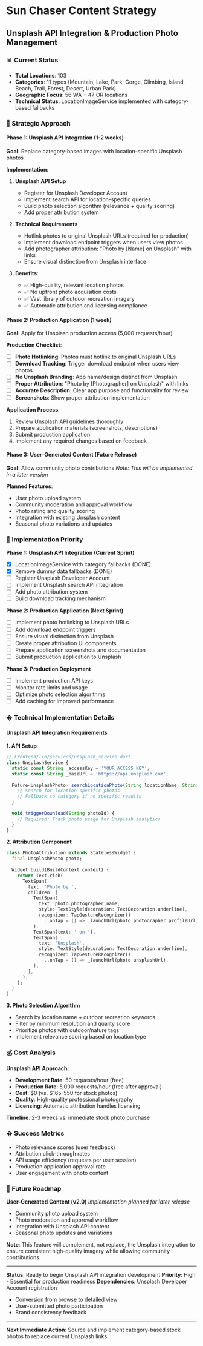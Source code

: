 # Sun Chaser Content Strategy
## Unsplash API Integration & Production Photo Management

### 📊 Current Status
- **Total Locations**: 103 
- **Categories**: 11 types (Mountain, Lake, Park, Gorge, Climbing, Island, Beach, Trail, Forest, Desert, Urban Park)
- **Geographic Focus**: 56 WA + 47 OR locations
- **Technical Status**: LocationImageService implemented with category-based fallbacks

### 🎯 Strategic Approach

#### Phase 1: Unsplash API Integration (1-2 weeks)
**Goal**: Replace category-based images with location-specific Unsplash photos

**Implementation**:
1. **Unsplash API Setup**
   - Register for Unsplash Developer Account
   - Implement search API for location-specific queries
   - Build photo selection algorithm (relevance + quality scoring)
   - Add proper attribution system

2. **Technical Requirements**
   - Hotlink photos to original Unsplash URLs (required for production)
   - Implement download endpoint triggers when users view photos
   - Add photographer attribution: "Photo by [Name] on Unsplash" with links
   - Ensure visual distinction from Unsplash interface

3. **Benefits**:
   - ✅ High-quality, relevant location photos
   - ✅ No upfront photo acquisition costs
   - ✅ Vast library of outdoor recreation imagery
   - ✅ Automatic attribution and licensing compliance

#### Phase 2: Production Application (1 week)
**Goal**: Apply for Unsplash production access (5,000 requests/hour)

**Production Checklist**:
- [ ] **Photo Hotlinking**: Photos must hotlink to original Unsplash URLs
- [ ] **Download Tracking**: Trigger download endpoint when users view photos  
- [ ] **No Unsplash Branding**: App name/design distinct from Unsplash
- [ ] **Proper Attribution**: "Photo by [Photographer] on Unsplash" with links
- [ ] **Accurate Description**: Clear app purpose and functionality for review
- [ ] **Screenshots**: Show proper attribution implementation

**Application Process**:
1. Review Unsplash API guidelines thoroughly
2. Prepare application materials (screenshots, descriptions)
3. Submit production application
4. Implement any required changes based on feedback

#### Phase 3: User-Generated Content (Future Release)
**Goal**: Allow community photo contributions
*Note: This will be implemented in a later version*

**Planned Features**:
- User photo upload system
- Community moderation and approval workflow  
- Photo rating and quality scoring
- Integration with existing Unsplash content
- Seasonal photo variations and updates
### 🚀 Implementation Priority

**Phase 1: Unsplash API Integration (Current Sprint)**
- [x] LocationImageService with category fallbacks (DONE)
- [x] Remove dummy data fallbacks (DONE) 
- [ ] Register Unsplash Developer Account
- [ ] Implement Unsplash search API integration
- [ ] Add photo attribution system
- [ ] Build download tracking mechanism

**Phase 2: Production Application (Next Sprint)**
- [ ] Implement photo hotlinking to Unsplash URLs
- [ ] Add download endpoint triggers
- [ ] Ensure visual distinction from Unsplash
- [ ] Create proper attribution UI components
- [ ] Prepare application screenshots and documentation
- [ ] Submit production application to Unsplash

**Phase 3: Production Deployment**
- [ ] Implement production API keys
- [ ] Monitor rate limits and usage
- [ ] Optimize photo selection algorithms
- [ ] Add caching for improved performance

### �️ Technical Implementation Details

#### Unsplash API Integration Requirements

**1. API Setup**
```typescript
// Frontend/lib/services/unsplash_service.dart
class UnsplashService {
  static const String _accessKey = 'YOUR_ACCESS_KEY';
  static const String _baseUrl = 'https://api.unsplash.com';
  
  Future<UnsplashPhoto> searchLocationPhoto(String locationName, String category) {
    // Search for location-specific photos
    // Fallback to category if no specific results
  }
  
  void triggerDownload(String photoId) {
    // Required: Track photo usage for Unsplash analytics
  }
}
```

**2. Attribution Component**
```dart
class PhotoAttribution extends StatelessWidget {
  final UnsplashPhoto photo;
  
  Widget build(BuildContext context) {
    return Text.rich(
      TextSpan(
        text: 'Photo by ',
        children: [
          TextSpan(
            text: photo.photographer.name,
            style: TextStyle(decoration: TextDecoration.underline),
            recognizer: TapGestureRecognizer()
              ..onTap = () => _launchUrl(photo.photographer.profileUrl),
          ),
          TextSpan(text: ' on '),
          TextSpan(
            text: 'Unsplash',
            style: TextStyle(decoration: TextDecoration.underline),
            recognizer: TapGestureRecognizer()
              ..onTap = () => _launchUrl(photo.unsplashUrl),
          ),
        ],
      ),
    );
  }
}
```

**3. Photo Selection Algorithm**
- Search by location name + outdoor recreation keywords
- Filter by minimum resolution and quality score
- Prioritize photos with outdoor/nature tags
- Implement relevance scoring based on location type

### 💰 Cost Analysis

**Unsplash API Approach**:
- **Development Rate**: 50 requests/hour (free)
- **Production Rate**: 5,000 requests/hour (free after approval)
- **Cost**: $0 (vs. $165-550 for stock photos)
- **Quality**: High-quality professional photography
- **Licensing**: Automatic attribution handles licensing

**Timeline**: 2-3 weeks vs. immediate stock photo purchase

### � Success Metrics
- Photo relevance scores (user feedback)
- Attribution click-through rates
- API usage efficiency (requests per user session)
- Production application approval rate
- User engagement with photo content

### 🔄 Future Roadmap

**User-Generated Content (v2.0)**
*Implementation planned for later release*
- Community photo upload system
- Photo moderation and approval workflow
- Integration with Unsplash API content
- Seasonal photo updates and variations

**Note**: This feature will complement, not replace, the Unsplash integration to ensure consistent high-quality imagery while allowing community contributions.

---

**Status**: Ready to begin Unsplash API integration development
**Priority**: High - Essential for production readiness
**Dependencies**: Unsplash Developer Account registration
- Conversion from browse to detailed view
- User-submitted photo participation
- Brand consistency feedback

---

**Next Immediate Action**: Source and implement category-based stock photos to replace current Unsplash links.

